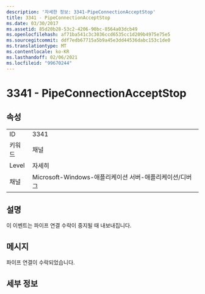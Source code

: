 ```yaml
---
description: '자세한 정보: 3341-PipeConnectionAcceptStop'
title: 3341 - PipeConnectionAcceptStop
ms.date: 03/30/2017
ms.assetid: 85d20b28-53c2-4206-90bc-8564a03dcb49
ms.openlocfilehash: af71ba541c3c3036ccd6535cc1d209b4975e75e5
ms.sourcegitcommit: ddf7edb67715a5b9a45e3dd44536dabc153c1de0
ms.translationtype: MT
ms.contentlocale: ko-KR
ms.lasthandoff: 02/06/2021
ms.locfileid: "99670244"
---
```

# <a name="3341---pipeconnectionacceptstop"></a>3341 - PipeConnectionAcceptStop

## <a name="properties"></a>속성  
  
|||  
|-|-|  
|ID|3341|  
|키워드|채널|  
|Level|자세히|  
|채널|Microsoft-Windows-애플리케이션 서버-애플리케이션/디버그|  
  
## <a name="description"></a>설명  

 이 이벤트는 파이프 연결 수락이 중지될 때 내보내집니다.  
  
## <a name="message"></a>메시지  

 파이프 연결이 수락되었습니다.  
  
## <a name="details"></a>세부 정보
